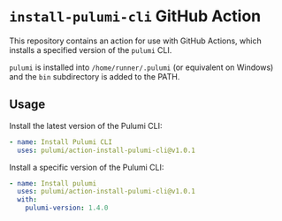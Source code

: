 # `install-pulumi-cli` GitHub Action

This repository contains an action for use with GitHub Actions, which installs a specified version of  the `pulumi` CLI.

`pulumi` is installed into `/home/runner/.pulumi` (or equivalent on Windows) and the `bin` subdirectory is added to the PATH.

## Usage

Install the latest version of the Pulumi CLI:

```yaml
- name: Install Pulumi CLI
  uses: pulumi/action-install-pulumi-cli@v1.0.1
```

Install a specific version of the Pulumi CLI:

```yaml
- name: Install pulumi
  uses: pulumi/action-install-pulumi-cli@v1.0.1
  with:
    pulumi-version: 1.4.0
```
